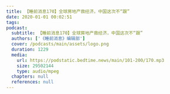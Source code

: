 ```yaml
---
title: 【睡前消息170】全球房地产救经济，中国这次不“跟”
date: 2020-01-01 00:02:51
tags:
podcast:
  subtitle: 【睡前消息170】全球房地产救经济，中国这次不“跟”
  authors: ['《睡前消息》编辑部']
  cover: /podcasts/main/assets/logo.png
  duration: 1229
  media:
    url: https://podstatic.bedtime.news/main/101-200/170.mp3
    size: 29502144
    type: audio/mpeg
  chapters: null
  references: null
---
```

